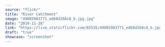 ```yaml
---
source: "flickr"
title: "River Catchment"
image: "49085983771_ed68d268c8_b.jpg.jpg"
date: "2019-11-18"
link: "https://live.staticflickr.com/65535/49085983771_ed68d268c8_b.jpg"
draft: "true"
showcase: "screenshot"
---
```


